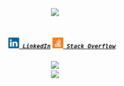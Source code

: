 <h1 align="center">
  <a href="https://git.io/typing-svg">
    <img src="https://readme-typing-svg.herokuapp.com/?lines=Hello,+there+👋;I'm+Alexey;Nice+to+meet+you&center=true&size=30">
  </a>
</h1>
<h5 align="center">
  <code>
    <a href="https://www.linkedin.com/in/alexey-semenyuk-60410b94/" title="LinkedIn Profile"><img width="22" src="images/linkedin.svg"> LinkedIn</a></code>
  <code><a href="https://stackoverflow.com/users/2650960/alexey-semenyuk" title="Stack Overflow Profile"><img width="22" src="images/stackoverflow.svg"> Stack Overflow</a></code>
</h5>
<div align="center">
  <img height="180em" src="https://github-readme-stats.vercel.app/api?username=alex-semenyuk&show_icons=true&count_private=true&include_all_commits=true&hide_border=false" />
</div>  
<div align="center">
  <img height="210em" src="https://stackoverflow-card.vercel.app/?userID=2650960&hide_border=false"/>
</div> 
  
